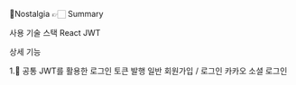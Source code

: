 Nostalgia
👉🏻 Summary



사용 기술 스택
React
JWT

상세 기능

1.📍 공통
JWT를 활용한 로그인 토큰 발행
일반 회원가입 / 로그인
카카오 소셜 로그인
